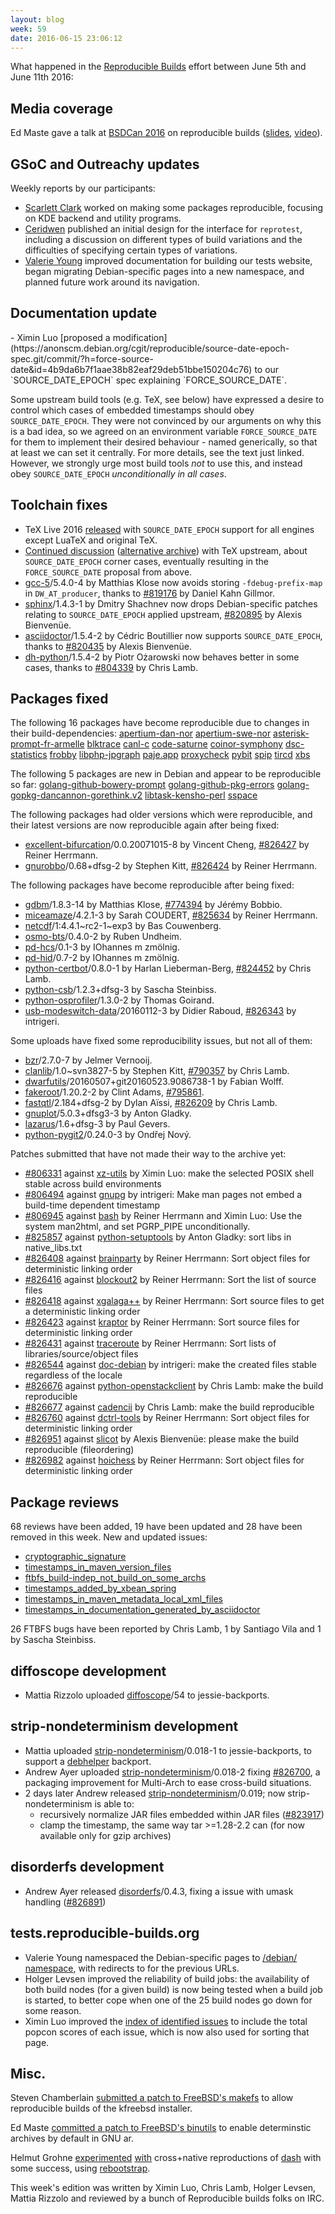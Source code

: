 ```yaml
---
layout: blog
week: 59
date: 2016-06-15 23:06:12
---
```


What happened in the [Reproducible
Builds](https://wiki.debian.org/ReproducibleBuilds) effort between June 5th and June 11th 2016:

Media coverage
--------------

Ed Maste gave a talk at [BSDCan 2016](https://www.bsdcan.org/2016/) on
reproducible builds
([slides](https://www.bsdcan.org/2016/schedule/events/714.en.html),
[video](https://www.youtube.com/watch?v=z7pDnBO5wSM&t=337m0s)).

GSoC and Outreachy updates
--------------------------

Weekly reports by our participants:

- [Scarlett Clark](http://scarlettgatelyclark.com/2016/debian-reproducible-builds-week-2/)
  worked on making some packages reproducible, focusing on KDE backend and
  utility programs.
- [Ceridwen](https://reproducible.alioth.debian.org/blog/posts/people/ceridwen/reprotest_week2/)
  published an initial design for the interface for `reprotest`, including a
  discussion on different types of build variations and the difficulties of
  specifying certain types of variations.
- [Valerie Young](http://www.spectranaut.cc/?p=17) improved documentation for
  building our tests website, began migrating Debian-specific pages into a new
  namespace, and planned future work around its navigation.

Documentation update
--------------------

<a name="FORCE_SOURCE_DATE" />
- Ximin Luo [proposed a modification](https://anonscm.debian.org/cgit/reproducible/source-date-epoch-spec.git/commit/?h=force-source-date&id=4b9da6b7f1aae38b82eaf29deb51bbe150204c76)
  to our `SOURCE_DATE_EPOCH` spec explaining `FORCE_SOURCE_DATE`.

  Some upstream build tools (e.g. TeX, see below) have expressed a desire to
  control which cases of embedded timestamps should obey `SOURCE_DATE_EPOCH`.
  They were not convinced by our arguments on why this is a bad idea, so we
  agreed on an environment variable `FORCE_SOURCE_DATE` for them to implement
  their desired behaviour - named generically, so that at least we can set it
  centrally. For more details, see the text just linked. However, we strongly
  urge most build tools *not* to use this, and instead obey `SOURCE_DATE_EPOCH`
  *unconditionally in all cases*.

Toolchain fixes
---------------

- TeX Live 2016 [released](https://www.preining.info/blog/2016/06/tex-live-2016-released/)
  with `SOURCE_DATE_EPOCH` support for all engines except LuaTeX and original TeX.
- [Continued discussion](https://www.tug.org/pipermail/tex-k/2016-June/002721.html)
  ([alternative archive](https://lists.alioth.debian.org/pipermail/reproducible-builds/Week-of-Mon-20160606/005698.html))
  with TeX upstream, about `SOURCE_DATE_EPOCH` corner cases, eventually
  resulting in the `FORCE_SOURCE_DATE` proposal from above.
- [gcc-5](https://tracker.debian.org/pkg/gcc-5)/5.4.0-4 by Matthias Klose now avoids storing
  `-fdebug-prefix-map` in `DW_AT_producer`, thanks to [#819176](https://bugs.debian.org/819176) by
  Daniel Kahn Gillmor.
- [sphinx](https://tracker.debian.org/pkg/sphinx)/1.4.3-1 by Dmitry Shachnev now drops Debian-specific patches
  relating to `SOURCE_DATE_EPOCH` applied upstream, [#820895](https://bugs.debian.org/820895) by Alexis
  Bienvenüe.
- [asciidoctor](https://tracker.debian.org/pkg/asciidoctor)/1.5.4-2 by Cédric Boutillier now supports
  `SOURCE_DATE_EPOCH`, thanks to [#820435](https://bugs.debian.org/820435) by Alexis Bienvenüe.
- [dh-python](https://tracker.debian.org/pkg/dh-python)/1.5.4-2 by Piotr Ożarowski now behaves better in some
  cases, thanks to [#804339](https://bugs.debian.org/804339) by Chris Lamb.

Packages fixed
--------------

The following 16 packages have become reproducible due to changes in their
build-dependencies:
[apertium-dan-nor](https://tracker.debian.org/pkg/apertium-dan-nor)
[apertium-swe-nor](https://tracker.debian.org/pkg/apertium-swe-nor)
[asterisk-prompt-fr-armelle](https://tracker.debian.org/pkg/asterisk-prompt-fr-armelle)
[blktrace](https://tracker.debian.org/pkg/blktrace)
[canl-c](https://tracker.debian.org/pkg/canl-c)
[code-saturne](https://tracker.debian.org/pkg/code-saturne)
[coinor-symphony](https://tracker.debian.org/pkg/coinor-symphony)
[dsc-statistics](https://tracker.debian.org/pkg/dsc-statistics)
[frobby](https://tracker.debian.org/pkg/frobby)
[libphp-jpgraph](https://tracker.debian.org/pkg/libphp-jpgraph)
[paje.app](https://tracker.debian.org/pkg/paje.app)
[proxycheck](https://tracker.debian.org/pkg/proxycheck)
[pybit](https://tracker.debian.org/pkg/pybit)
[spip](https://tracker.debian.org/pkg/spip)
[tircd](https://tracker.debian.org/pkg/tircd)
[xbs](https://tracker.debian.org/pkg/xbs)

The following 5 packages are new in Debian and appear to be reproducible so
far:
[golang-github-bowery-prompt](https://tracker.debian.org/pkg/golang-github-bowery-prompt)
[golang-github-pkg-errors](https://tracker.debian.org/pkg/golang-github-pkg-errors)
[golang-gopkg-dancannon-gorethink.v2](https://tracker.debian.org/pkg/golang-gopkg-dancannon-gorethink.v2)
[libtask-kensho-perl](https://tracker.debian.org/pkg/libtask-kensho-perl)
[sspace](https://tracker.debian.org/pkg/sspace)

The following packages had older versions which were reproducible, and
their latest versions are now reproducible again after being fixed:

 * [excellent-bifurcation](https://tracker.debian.org/pkg/excellent-bifurcation)/0.0.20071015-8 by Vincent Cheng, [#826427](https://bugs.debian.org/826427) by Reiner Herrmann.
 * [gnurobbo](https://tracker.debian.org/pkg/gnurobbo)/0.68+dfsg-2 by Stephen Kitt, [#826424](https://bugs.debian.org/826424) by Reiner Herrmann.

The following packages have become reproducible after being fixed:

 * [gdbm](https://tracker.debian.org/pkg/gdbm)/1.8.3-14 by Matthias Klose, [#774394](https://bugs.debian.org/774394) by Jérémy Bobbio.
 * [miceamaze](https://tracker.debian.org/pkg/miceamaze)/4.2.1-3 by Sarah COUDERT, [#825634](https://bugs.debian.org/825634) by Reiner Herrmann.
 * [netcdf](https://tracker.debian.org/pkg/netcdf)/1:4.4.1~rc2-1~exp3 by Bas Couwenberg.
 * [osmo-bts](https://tracker.debian.org/pkg/osmo-bts)/0.4.0-2 by Ruben Undheim.
 * [pd-hcs](https://tracker.debian.org/pkg/pd-hcs)/0.1-3 by IOhannes m zmölnig.
 * [pd-hid](https://tracker.debian.org/pkg/pd-hid)/0.7-2 by IOhannes m zmölnig.
 * [python-certbot](https://tracker.debian.org/pkg/python-certbot)/0.8.0-1 by Harlan Lieberman-Berg, [#824452](https://bugs.debian.org/824452) by Chris Lamb.
 * [python-csb](https://tracker.debian.org/pkg/python-csb)/1.2.3+dfsg-3 by Sascha Steinbiss.
 * [python-osprofiler](https://tracker.debian.org/pkg/python-osprofiler)/1.3.0-2 by Thomas Goirand.
 * [usb-modeswitch-data](https://tracker.debian.org/pkg/usb-modeswitch-data)/20160112-3 by Didier Raboud, [#826343](https://bugs.debian.org/826343) by intrigeri.

Some uploads have fixed some reproducibility issues, but not all of them:

 * [bzr](https://tracker.debian.org/pkg/bzr)/2.7.0-7 by Jelmer Vernooĳ.
 * [clanlib](https://tracker.debian.org/pkg/clanlib)/1.0~svn3827-5 by Stephen Kitt, [#790357](https://bugs.debian.org/790357) by Chris Lamb.
 * [dwarfutils](https://tracker.debian.org/pkg/dwarfutils)/20160507+git20160523.9086738-1 by Fabian Wolff.
 * [fakeroot](https://tracker.debian.org/pkg/fakeroot)/1.20.2-2 by Clint Adams, [#795861](https://bugs.debian.org/795861).
 * [fastqtl](https://tracker.debian.org/pkg/fastqtl)/2.184+dfsg-2 by Dylan Aïssi, [#826209](https://bugs.debian.org/826209) by Chris Lamb.
 * [gnuplot](https://tracker.debian.org/pkg/gnuplot)/5.0.3+dfsg3-3 by Anton Gladky.
 * [lazarus](https://tracker.debian.org/pkg/lazarus)/1.6+dfsg-3 by Paul Gevers.
 * [python-pygit2](https://tracker.debian.org/pkg/python-pygit2)/0.24.0-3 by Ondřej Nový.

Patches submitted that have not made their way to the archive yet:

 * [#806331](https://bugs.debian.org/806331) against [xz-utils](https://tracker.debian.org/pkg/xz-utils) by Ximin Luo: make the selected POSIX shell stable across build environments
 * [#806494](https://bugs.debian.org/806494) against [gnupg](https://tracker.debian.org/pkg/gnupg) by intrigeri: Make man pages not embed a build-time dependent timestamp
 * [#806945](https://bugs.debian.org/806945) against [bash](https://tracker.debian.org/pkg/bash) by Reiner Herrmann and Ximin Luo: Use the system man2html, and set PGRP_PIPE unconditionally.
 * [#825857](https://bugs.debian.org/825857) against [python-setuptools](https://tracker.debian.org/pkg/python-setuptools) by Anton Gladky: sort libs in native_libs.txt
 * [#826408](https://bugs.debian.org/826408) against [brainparty](https://tracker.debian.org/pkg/brainparty) by Reiner Herrmann: Sort object files for deterministic linking order
 * [#826416](https://bugs.debian.org/826416) against [blockout2](https://tracker.debian.org/pkg/blockout2) by Reiner Herrmann: Sort the list of source files
 * [#826418](https://bugs.debian.org/826418) against [xgalaga++](https://tracker.debian.org/pkg/xgalaga++) by Reiner Herrmann: Sort source files to get a deterministic linking order
 * [#826423](https://bugs.debian.org/826423) against [kraptor](https://tracker.debian.org/pkg/kraptor) by Reiner Herrmann: Sort source files for deterministic linking order
 * [#826431](https://bugs.debian.org/826431) against [traceroute](https://tracker.debian.org/pkg/traceroute) by Reiner Herrmann: Sort lists of libraries/source/object files
 * [#826544](https://bugs.debian.org/826544) against [doc-debian](https://tracker.debian.org/pkg/doc-debian) by intrigeri: make the created files stable regardless of the locale
 * [#826676](https://bugs.debian.org/826676) against [python-openstackclient](https://tracker.debian.org/pkg/python-openstackclient) by Chris Lamb: make the build reproducible
 * [#826677](https://bugs.debian.org/826677) against [cadencii](https://tracker.debian.org/pkg/cadencii) by Chris Lamb: make the build reproducible
 * [#826760](https://bugs.debian.org/826760) against [dctrl-tools](https://tracker.debian.org/pkg/dctrl-tools) by Reiner Herrmann: Sort object files for deterministic linking order
 * [#826951](https://bugs.debian.org/826951) against [slicot](https://tracker.debian.org/pkg/slicot) by Alexis Bienvenüe: please make the build reproducible (fileordering)
 * [#826982](https://bugs.debian.org/826982) against [hoichess](https://tracker.debian.org/pkg/hoichess) by Reiner Herrmann: Sort object files for deterministic linking order

Package reviews
---------------

68 reviews have been added, 19 have been updated and 28 have been removed in this week. New and updated issues:

 * [cryptographic_signature](https://tests.reproducible-builds.org/issues/unstable/cryptographic_signature_issue.html)
 * [timestamps_in_maven_version_files](https://tests.reproducible-builds.org/issues/unstable/timestamps_in_maven_version_files_issue.html)
 * [ftbfs_build-indep_not_build_on_some_archs](https://tests.reproducible-builds.org/issues/unstable/ftbfs_build-indep_not_build_on_some_archs_issue.html)
 * [timestamps_added_by_xbean_spring](https://tests.reproducible-builds.org/issues/unstable/timestamps_added_by_xbean_spring_issue.html)
 * [timestamps_in_maven_metadata_local_xml_files](https://tests.reproducible-builds.org/issues/unstable/timestamps_in_maven_metadata_local_xml_files_issue.html)
 * [timestamps_in_documentation_generated_by_asciidoctor](https://tests.reproducible-builds.org/issues/unstable/timestamps_in_documentation_generated_by_asciidoctor_issue.html)

26 FTBFS bugs have been reported by Chris Lamb, 1 by Santiago Vila and 1 by Sascha Steinbiss.

diffoscope development
----------------------

- Mattia Rizzolo uploaded [diffoscope](https://tracker.debian.org/pkg/diffoscope)/54 to jessie-backports.

strip-nondeterminism development
--------------------------------

- Mattia uploaded [strip-nondeterminism](https://tracker.debian.org/pkg/strip-nondeterminism)/0.018-1 to jessie-backports, to
  support a [debhelper](https://tracker.debian.org/pkg/debhelper) backport.
- Andrew Ayer uploaded [strip-nondeterminism](https://tracker.debian.org/pkg/strip-nondeterminism)/0.018-2 fixing [#826700](https://bugs.debian.org/826700), a packaging improvement for Multi-Arch to ease cross-build
  situations.
- 2 days later Andrew released [strip-nondeterminism](https://tracker.debian.org/pkg/strip-nondeterminism)/0.019; now
  strip-nondeterminism is able to:
  - recursively normalize JAR files embedded within JAR files ([#823917](https://bugs.debian.org/823917))
  - clamp the timestamp, the same way tar >=1.28-2.2 can (for now available only  for gzip archives)

disorderfs development
----------------------

- Andrew Ayer released [disorderfs](https://tracker.debian.org/pkg/disorderfs)/0.4.3, fixing a issue with umask handling ([#826891](https://bugs.debian.org/826891))

tests.reproducible-builds.org
-----------------------

- Valerie Young namespaced the Debian-specific pages to [/debian/
  namespace](https://tests.reproducible-builds.org/debian), with redirects to
  for the previous URLs.
- Holger Levsen improved the reliability of build jobs: the availability of
  both build nodes (for a given build) is now being tested when a build job is
  started, to better cope when one of the 25 build nodes go down for some reason.
- Ximin Luo improved the [index of identified
  issues](https://tests.reproducible-builds.org/debian/index_issues.html) to
  include the total popcon scores of each issue, which is now also used for
  sorting that page.

Misc.
-----

Steven Chamberlain [submitted a patch to FreeBSD's
makefs](https://lists.freebsd.org/pipermail/freebsd-hackers/2016-June/049571.html)
to allow reproducible builds of the kfreebsd installer.

Ed Maste [committed a patch to FreeBSD's
binutils](https://svnweb.freebsd.org/ports?view=revision&revision=416639) to
enable determinstic archives by default in GNU ar.

Helmut Grohne
[experimented](https://anonscm.debian.org/cgit/users/helmutg/rebootstrap.git/commit/?id=12d820314bcb459131eebc55e22a48e545acb0b5)
[with](https://anonscm.debian.org/cgit/users/helmutg/rebootstrap.git/commit/?id=39277ab9347848073bcd310f98026177eee2ea66)
cross+native reproductions of [dash](https://tracker.debian.org/pkg/dash) with some success, using
[rebootstrap](https://wiki.debian.org/HelmutGrohne/rebootstrap).

This week's edition was written by Ximin Luo, Chris Lamb, Holger Levsen, Mattia
Rizzolo and reviewed by a bunch of Reproducible builds folks on IRC.

